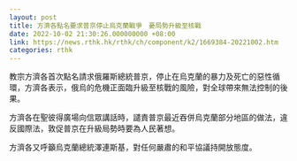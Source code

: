 ```yaml
---
layout: post
title: 方濟各點名要求普京停止烏克蘭戰爭　憂局勢升級至核戰
date: 2022-10-02 21:30:26.000000000 +08:00
link: https://news.rthk.hk/rthk/ch/component/k2/1669384-20221002.htm
categories: rthk
---
```


教宗方濟各首次點名請求俄羅斯總統普京，停止在烏克蘭的暴力及死亡的惡性循環，方濟各表示，俄烏的危機正面臨升級至核戰的風險，對全球帶來無法控制的後果。

方濟各在聖彼得廣場向信眾講話時，譴責普京最近吞併烏克蘭部分地區的做法，違反國際法，敦促普京在升級局勢時要為人民著想。

方濟各又呼籲烏克蘭總統澤連斯基，對任何嚴肅的和平協議持開放態度。

